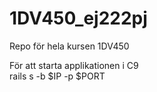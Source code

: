 # 1DV450_ej222pj
Repo för hela kursen 1DV450

För att starta applikationen i C9   
rails s -b $IP -p $PORT 
